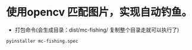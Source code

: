 # 使用opencv 匹配图片，实现自动钓鱼。

- 打包命令(会生成目录：dist/mc-fishing/ 复制整个目录走就可以执行了)

```shell
pyinstaller mc-fishing.spec

```

